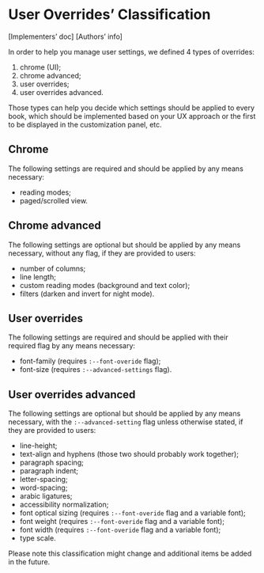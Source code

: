 # User Overrides’ Classification

[Implementers’ doc] [Authors’ info]

In order to help you manage user settings, we defined 4 types of overrides: 

1. chrome (UI);
2. chrome advanced;
3. user overrides;
4. user overrides advanced.

Those types can help you decide which settings should be applied to every book, which should be implemented based on your UX approach or the first to be displayed in the customization panel, etc.

## Chrome

The following settings are required and should be applied by any means necessary:

- reading modes;
- paged/scrolled view.

## Chrome advanced

The following settings are optional but should be applied by any means necessary, without any flag, if they are provided to users:

- number of columns;
- line length;
- custom reading modes (background and text color);
- filters (darken and invert for night mode).

## User overrides

The following settings are required and should be applied with their required flag by any means necessary:

- font-family (requires `:--font-overide` flag);
- font-size (requires `:--advanced-settings` flag).

## User overrides advanced

The following settings are optional but should be applied by any means necessary, with the `:--advanced-setting` flag unless otherwise stated, if they are provided to users:

- line-height;
- text-align and hyphens (those two should probably work together);
- paragraph spacing;
- paragraph indent;
- letter-spacing;
- word-spacing;
- arabic ligatures;
- accessibility normalization;
- font optical sizing (requires `:--font-overide` flag and a variable font);
- font weight (requires `:--font-overide` flag and a variable font);
- font width (requires `:--font-overide` flag and a variable font);
- type scale.

Please note this classification might change and additional items be added in the future.